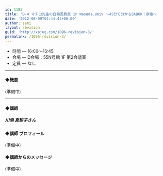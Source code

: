 ```yaml
---
id: 1183
title: 'D-4 マチコ先生の白熱風教室 in Waseda.univ 〜45分で分かるBABOK：序章〜【ディスカッション】'
date: '2012-08-09T02:44:42+00:00'
author: semi
layout: revision
guid: 'http://xpjug.com/1096-revision-3/'
permalink: /1096-revision-3/
---
```


- 時間 — 16:00〜16:45
- 会場 — D会場：55N号館 1F 第2会議室
- 定員 — なし

---

#### ◆概要

(準備中)

---

#### ◆講師

##### 川添 真智子さん

#### ◆講師 プロフィール

(準備中)

#### ◆講師からのメッセージ

(準備中)